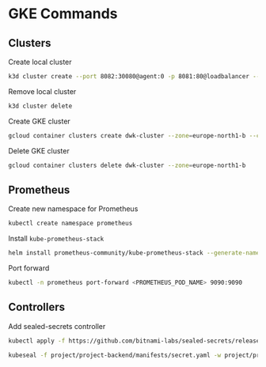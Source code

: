 # GKE Commands

## Clusters

Create local cluster
```bash
k3d cluster create --port 8082:30080@agent:0 -p 8081:80@loadbalancer --agents 2
```

Remove local cluster
```bash
k3d cluster delete
```

Create GKE cluster
```bash
gcloud container clusters create dwk-cluster --zone=europe-north1-b --cluster-version=1.29
```

Delete GKE cluster
```bash
gcloud container clusters delete dwk-cluster --zone=europe-north1-b
```

## Prometheus

Create new namespace for Prometheus
```bash
kubectl create namespace prometheus
```

Install ``kube-prometheus-stack``
```bash
helm install prometheus-community/kube-prometheus-stack --generate-name --namespace prometheus
```

Port forward

```bash
kubectl -n prometheus port-forward <PROMETHEUS_POD_NAME> 9090:9090
```

## Controllers

Add sealed-secrets controller
```bash
kubectl apply -f https://github.com/bitnami-labs/sealed-secrets/releases/download/v0.27.1/controller.yaml

kubeseal -f project/project-backend/manifests/secret.yaml -w project/project-backend/manifests/sealed-secret.yaml
```